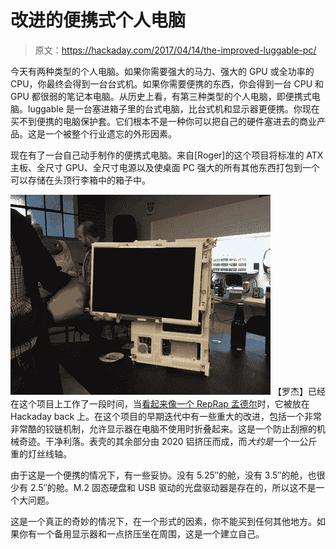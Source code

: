 # 改进的便携式个人电脑

> 原文：<https://hackaday.com/2017/04/14/the-improved-luggable-pc/>

今天有两种类型的个人电脑。如果你需要强大的马力、强大的 GPU 或全功率的 CPU，你最终会得到一台台式机。如果你需要便携的东西，你会得到一台 CPU 和 GPU 都很弱的笔记本电脑。从历史上看，有第三种类型的个人电脑，即便携式电脑。luggable 是一台塞进箱子里的台式电脑，比台式机和显示器更便携。你现在买不到便携的电脑保护套。它们根本不是一种你可以把自己的硬件塞进去的商业产品。这是一个被整个行业遗忘的外形因素。

现在有了一台自己动手制作的便携式电脑。来自[Roger]的这个项目将标准的 ATX 主板、全尺寸 GPU、全尺寸电源以及使桌面 PC 强大的所有其他东西打包到一个可以存储在头顶行李箱中的箱子中。

[![](img/a4ea675f59e0153afd8a614f67e5b2aa.png)](https://hackaday.com/wp-content/uploads/2017/04/1211761487989658381.gif) 【罗杰】已经在这个项目上工作了一段时间，当[看起来像一个 RepRap 孟德尔](http://hackaday.com/2017/01/28/the-diy-luggable-pc/)时，它被放在 Hackaday back 上。在这个项目的早期迭代中有一些重大的改进，包括一个非常非常酷的铰链机制，允许显示器在电脑不使用时折叠起来。这是一个防止刮擦的机械奇迹。干净利落。表壳的其余部分由 2020 铝挤压而成，而*大约是*一个一公斤重的灯丝线轴。

由于这是一个便携的情况下，有一些妥协。没有 5.25″的舱，没有 3.5″的舱，也很少有 2.5″的舱。M.2 固态硬盘和 USB 驱动的光盘驱动器是存在的，所以这不是一个大问题。

这是一个真正的奇妙的情况下，在一个形式的因素，你不能买到任何其他地方。如果你有一个备用显示器和一点挤压坐在周围，这是一个建立自己。
